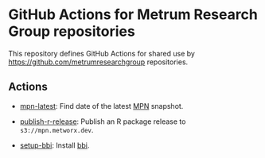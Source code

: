 
GitHub Actions for Metrum Research Group repositories
=====================================================

This repository defines GitHub Actions for shared use by
<https://github.com/metrumresearchgroup> repositories.


Actions
-------

 * [mpn-latest](./mpn-latest): Find date of the latest [MPN][]
   snapshot.

 * [publish-r-release](./publish-r-release): Publish an R package
   release to `s3://mpn.metworx.dev`.

 * [setup-bbi](./setup-bbi): Install [bbi][].


[bbi]: https://github.com/metrumresearchgroup/bbi
[MPN]: https://mpn.metworx.com
